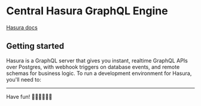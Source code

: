 # Central Hasura GraphQL Engine

[Hasura docs](https://hasura.io/docs/1.0/graphql/core/index.html)

## Getting started

Hasura is a GraphQL server that gives you instant, realtime GraphQL APIs over
Postgres, with webhook triggers on database events, and remote schemas for
business logic. To run a development environment for Hasura, you'll need to:

---

Have fun! 👨🏽‍💻👩🏽‍💻

